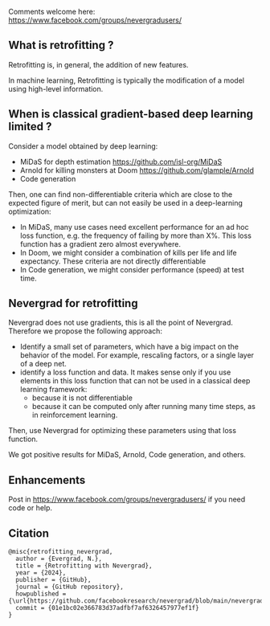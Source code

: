 
Comments welcome here: https://www.facebook.com/groups/nevergradusers/
## What is retrofitting ?

Retrofitting is, in general, the addition of new features.

In machine learning, Retrofitting is typically the modification of a model using high-level information.

## When is classical gradient-based deep learning limited ?

Consider a model obtained by deep learning:
- MiDaS for depth estimation https://github.com/isl-org/MiDaS 
- Arnold for killing monsters at Doom https://github.com/glample/Arnold
- Code generation

Then, one can find non-differentiable criteria which are close to the expected figure of merit, but can not easily be used in a deep-learning optimization:
- In MiDaS, many use cases need excellent performance for an ad hoc loss function, e.g. the frequency of failing by more than X%. This loss function has a gradient zero almost everywhere.
- In Doom, we might consider a combination of kills per life and life expectancy. These criteria are not directly differentiable
- In Code generation, we might consider performance (speed) at test time.

## Nevergrad for retrofitting

Nevergrad does not use gradients, this is all the point of Nevergrad. Therefore we propose the following approach:
- Identify a small set of parameters, which have a big impact on the behavior of the model. For example, rescaling factors, or a single layer of a deep net.
- identify a loss function and data. It makes sense only if you use elements in this loss function that can not be used in a classical deep learning framework:
	- because it is not differentiable
	- because it can be computed only after running many time steps, as in reinforcement learning.

Then, use Nevergrad for optimizing these parameters using that loss function.

We got positive results for MiDaS, Arnold, Code generation, and others.

## Enhancements

Post in  https://www.facebook.com/groups/nevergradusers/ if you need code or help.


## Citation

```
@misc{retrofitting_nevergrad,
  author = {Evergrad, N.},
  title = {Retrofitting with Nevergrad},
  year = {2024},
  publisher = {GitHub},
  journal = {GitHub repository},
  howpublished = {\url{https://github.com/facebookresearch/nevergrad/blob/main/nevergrad/common/sphere.py}},
  commit = {01e1bc02e366783d37adfbf7af6326457977ef1f}
}



```
